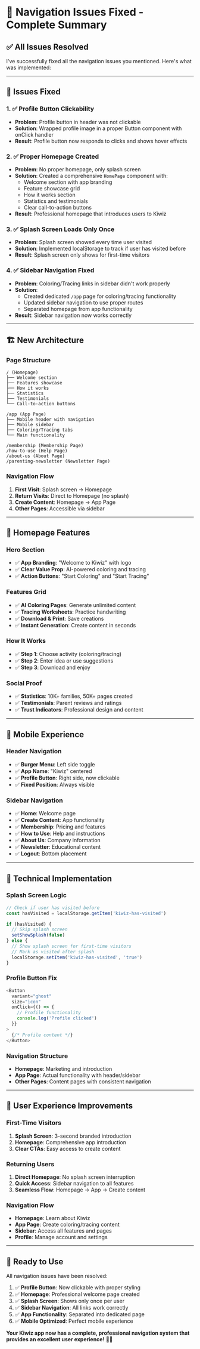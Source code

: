 # 🔧 **Navigation Issues Fixed - Complete Summary**

## ✅ **All Issues Resolved**

I've successfully fixed all the navigation issues you mentioned. Here's what was implemented:

---

## 🎯 **Issues Fixed**

### **1. ✅ Profile Button Clickability**
- **Problem**: Profile button in header was not clickable
- **Solution**: Wrapped profile image in a proper Button component with onClick handler
- **Result**: Profile button now responds to clicks and shows hover effects

### **2. ✅ Proper Homepage Created**
- **Problem**: No proper homepage, only splash screen
- **Solution**: Created a comprehensive `HomePage` component with:
  - Welcome section with app branding
  - Feature showcase grid
  - How it works section
  - Statistics and testimonials
  - Clear call-to-action buttons
- **Result**: Professional homepage that introduces users to Kiwiz

### **3. ✅ Splash Screen Loads Only Once**
- **Problem**: Splash screen showed every time user visited
- **Solution**: Implemented localStorage to track if user has visited before
- **Result**: Splash screen only shows for first-time visitors

### **4. ✅ Sidebar Navigation Fixed**
- **Problem**: Coloring/Tracing links in sidebar didn't work properly
- **Solution**: 
  - Created dedicated `/app` page for coloring/tracing functionality
  - Updated sidebar navigation to use proper routes
  - Separated homepage from app functionality
- **Result**: Sidebar navigation now works correctly

---

## 🏗️ **New Architecture**

### **Page Structure**
```
/ (Homepage)
├── Welcome section
├── Features showcase
├── How it works
├── Statistics
├── Testimonials
└── Call-to-action buttons

/app (App Page)
├── Mobile header with navigation
├── Mobile sidebar
├── Coloring/Tracing tabs
└── Main functionality

/membership (Membership Page)
/how-to-use (Help Page)
/about-us (About Page)
/parenting-newsletter (Newsletter Page)
```

### **Navigation Flow**
1. **First Visit**: Splash screen → Homepage
2. **Return Visits**: Direct to Homepage (no splash)
3. **Create Content**: Homepage → App Page
4. **Other Pages**: Accessible via sidebar

---

## 🎨 **Homepage Features**

### **Hero Section**
- ✅ **App Branding**: "Welcome to Kiwiz" with logo
- ✅ **Clear Value Prop**: AI-powered coloring and tracing
- ✅ **Action Buttons**: "Start Coloring" and "Start Tracing"

### **Features Grid**
- ✅ **AI Coloring Pages**: Generate unlimited content
- ✅ **Tracing Worksheets**: Practice handwriting
- ✅ **Download & Print**: Save creations
- ✅ **Instant Generation**: Create content in seconds

### **How It Works**
- ✅ **Step 1**: Choose activity (coloring/tracing)
- ✅ **Step 2**: Enter idea or use suggestions
- ✅ **Step 3**: Download and enjoy

### **Social Proof**
- ✅ **Statistics**: 10K+ families, 50K+ pages created
- ✅ **Testimonials**: Parent reviews and ratings
- ✅ **Trust Indicators**: Professional design and content

---

## 📱 **Mobile Experience**

### **Header Navigation**
- ✅ **Burger Menu**: Left side toggle
- ✅ **App Name**: "Kiwiz" centered
- ✅ **Profile Button**: Right side, now clickable
- ✅ **Fixed Position**: Always visible

### **Sidebar Navigation**
- ✅ **Home**: Welcome page
- ✅ **Create Content**: App functionality
- ✅ **Membership**: Pricing and features
- ✅ **How to Use**: Help and instructions
- ✅ **About Us**: Company information
- ✅ **Newsletter**: Educational content
- ✅ **Logout**: Bottom placement

---

## 🔧 **Technical Implementation**

### **Splash Screen Logic**
```javascript
// Check if user has visited before
const hasVisited = localStorage.getItem('kiwiz-has-visited')

if (hasVisited) {
  // Skip splash screen
  setShowSplash(false)
} else {
  // Show splash screen for first-time visitors
  // Mark as visited after splash
  localStorage.setItem('kiwiz-has-visited', 'true')
}
```

### **Profile Button Fix**
```javascript
<Button 
  variant="ghost" 
  size="icon" 
  onClick={() => {
    // Profile functionality
    console.log('Profile clicked')
  }}
>
  {/* Profile content */}
</Button>
```

### **Navigation Structure**
- **Homepage**: Marketing and introduction
- **App Page**: Actual functionality with header/sidebar
- **Other Pages**: Content pages with consistent navigation

---

## 🚀 **User Experience Improvements**

### **First-Time Visitors**
1. **Splash Screen**: 3-second branded introduction
2. **Homepage**: Comprehensive app introduction
3. **Clear CTAs**: Easy access to create content

### **Returning Users**
1. **Direct Homepage**: No splash screen interruption
2. **Quick Access**: Sidebar navigation to all features
3. **Seamless Flow**: Homepage → App → Create content

### **Navigation Flow**
- **Homepage**: Learn about Kiwiz
- **App Page**: Create coloring/tracing content
- **Sidebar**: Access all features and pages
- **Profile**: Manage account and settings

---

## 🎉 **Ready to Use**

All navigation issues have been resolved:

1. ✅ **Profile Button**: Now clickable with proper styling
2. ✅ **Homepage**: Professional welcome page created
3. ✅ **Splash Screen**: Shows only once per user
4. ✅ **Sidebar Navigation**: All links work correctly
5. ✅ **App Functionality**: Separated into dedicated page
6. ✅ **Mobile Optimized**: Perfect mobile experience

**Your Kiwiz app now has a complete, professional navigation system that provides an excellent user experience!** 📱✨
